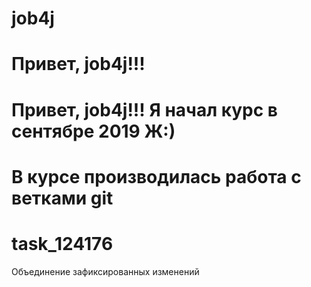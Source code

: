 # job4j
# Привет, job4j!!!
# Привет, job4j!!! Я начал курс в сентябре 2019 Ж:)
# В курсе производилась работа с ветками git
# task_124176

Объединение зафиксированных изменений